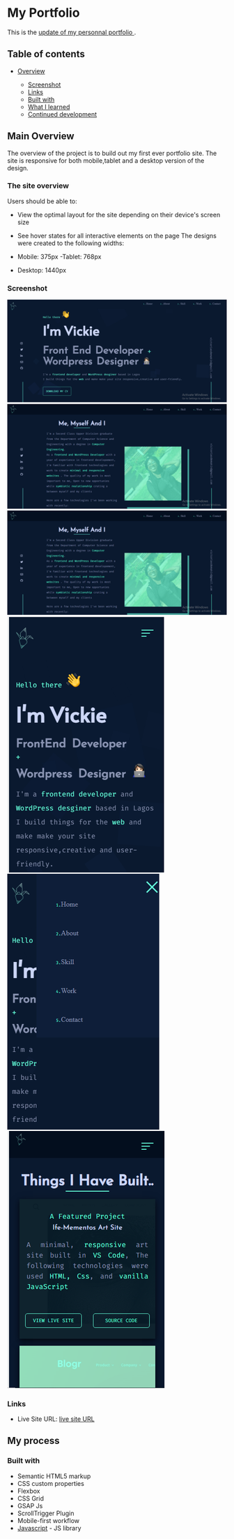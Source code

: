 # My Portfolio

This is the [update of my personnal portfolio ](https://victoriaodemakin.github.io/VictoriaOdemakin-Portfolio/).

## Table of contents

- [Overview](#overview)

  - [Screenshot](#screenshot)
  - [Links](#links)
  - [Built with](#built-with)
  - [What I learned](#what-i-learned)
  - [Continued development](#continued-development)

## Main Overview

The overview of the project is to build out my first ever portfolio site. The site is responsive for both mobile,tablet and a desktop version of the design.

### The site overview

Users should be able to:

- View the optimal layout for the site depending on their device's screen size
- See hover states for all interactive elements on the page
  The designs were created to the following widths:

- Mobile: 375px
  -Tablet: 768px
- Desktop: 1440px

### Screenshot

![active desktop desgin](images/desktop-view1.png)
![active desktop desgin](images/desktop-view2.png)
![active desktop desgin](images/desktop-view2.png)
![mobile desgin](images/mobile-view1.png)
![mobile menu desgin](images/mobile-view2.png)
![mobile desgin](images/mobile-view3.png)

### Links

- Live Site URL: [live site URL ](https://victoriaodemakin.github.io/VictoriaOdemakin-Portfolio/)

## My process

### Built with

- Semantic HTML5 markup
- CSS custom properties
- Flexbox
- CSS Grid
- GSAP Js
- ScrollTrigger Plugin
- Mobile-first workflow
- [Javascript](https://reactjs.org/) - JS library
